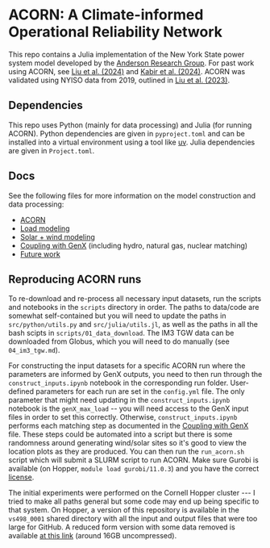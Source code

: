 # ACORN: A Climate-informed Operational Reliability Network

This repo contains a Julia implementation of the New York State power system model developed by the [Anderson Research Group](https://andersonenergylab-cornell.github.io/). For past work using ACORN, see [Liu et al. (2024)](https://arxiv.org/abs/2307.15079) and [Kabir et al. (2024)](https://doi.org/10.1016/j.renene.2024.120013). ACORN was validated using NYISO data from 2019, outlined in [Liu et al. (2023)](https://ieeexplore.ieee.org/document/9866561).

## Dependencies
This repo uses Python (mainly for data processing) and Julia (for running ACORN). Python dependencies are given in `pyproject.toml` and can be installed into a virtual environment using a tool like [uv](https://docs.astral.sh/uv/). Julia dependencies are given in `Project.toml`.

## Docs
See the following files for more information on the model construction and data processing: 
- [ACORN](docs/acorn.md)
- [Load modeling](docs/load_modeling.md)
- [Solar + wind modeling](docs/gen_modeling.md)
- [Coupling with GenX](docs/coupling_to_GenX.md) (including hydro, natural gas, nuclear matching)
- [Future work](docs/todo.md)

## Reproducing ACORN runs

To re-download and re-process all necessary input datasets, run the scripts and notebooks in the `scripts` directory in order. The paths to data/code are somewhat self-contained but you will need to update the paths in `src/python/utils.py` and `src/julia/utils.jl`, as well as the paths in all the bash scipts in `scripts/01_data_download`. The IM3 TGW data can be downloaded from Globus, which you will need to do manually (see `04_im3_tgw.md`). 

For constructing the input datasets for a specific ACORN run where the parameters are informed by GenX outputs, you need to then run through the `construct_inputs.ipynb` notebook in the corresponding run folder. User-defined parameters for each run are set in the `config.yml` file. The only parameter that might need updating in the  `construct_inputs.ipynb` notebook is the `genX_max_load` -- you will need access to the GenX input files in order to set this correctly. Otherwise, `construct_inputs.ipynb` performs each matching step as documented in the [Coupling with GenX](docs/coupling_to_GenX.md) file. These steps could be automated into a script but there is some randomness around generating wind/solar sites so it's good to view the location plots as they are produced. You can then run the `run_acorn.sh` script which will submit a SLURM script to run ACORN. Make sure Gurobi is available (on Hopper, `module load gurobi/11.0.3`) and you have the correct [license](https://www.gurobi.com/features/academic-wls-license/).

The initial experiments were performed on the Cornell Hopper cluster --- I tried to make all paths general but some code may end up being specific to that system. On Hopper, a version of this repository is available in the `vs498_0001` shared directory with all the input and output files that were too large for GitHub. A reduced form version with some data removed is available [at this link](https://drive.google.com/file/d/1kD-hCTRH4RHN8uew-LTRdBV2TIucItWY/view?usp=sharing) (around 16GB uncompressed).